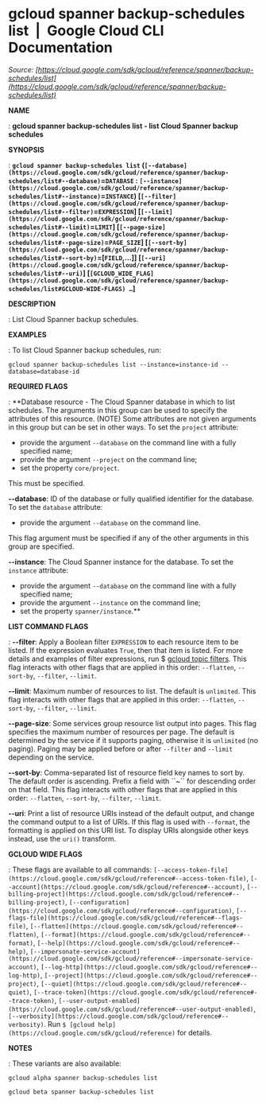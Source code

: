 # gcloud spanner backup-schedules list  |  Google Cloud CLI Documentation

*Source: [https://cloud.google.com/sdk/gcloud/reference/spanner/backup-schedules/list](https://cloud.google.com/sdk/gcloud/reference/spanner/backup-schedules/list)*

**NAME**

: **gcloud spanner backup-schedules list - list Cloud Spanner backup schedules**

**SYNOPSIS**

: **`gcloud spanner backup-schedules list` (`[--database](https://cloud.google.com/sdk/gcloud/reference/spanner/backup-schedules/list#--database)`=`DATABASE` : `[--instance](https://cloud.google.com/sdk/gcloud/reference/spanner/backup-schedules/list#--instance)`=`INSTANCE`) [`[--filter](https://cloud.google.com/sdk/gcloud/reference/spanner/backup-schedules/list#--filter)`=`EXPRESSION`] [`[--limit](https://cloud.google.com/sdk/gcloud/reference/spanner/backup-schedules/list#--limit)`=`LIMIT`] [`[--page-size](https://cloud.google.com/sdk/gcloud/reference/spanner/backup-schedules/list#--page-size)`=`PAGE_SIZE`] [`[--sort-by](https://cloud.google.com/sdk/gcloud/reference/spanner/backup-schedules/list#--sort-by)`=[`FIELD`,…]] [`[--uri](https://cloud.google.com/sdk/gcloud/reference/spanner/backup-schedules/list#--uri)`] [`[GCLOUD_WIDE_FLAG](https://cloud.google.com/sdk/gcloud/reference/spanner/backup-schedules/list#GCLOUD-WIDE-FLAGS) …`]**

**DESCRIPTION**

: List Cloud Spanner backup schedules.

**EXAMPLES**

: To list Cloud Spanner backup schedules, run:

```
gcloud spanner backup-schedules list --instance=instance-id --database=database-id
```

**REQUIRED FLAGS**

: **Database resource - The Cloud Spanner database in which to list schedules. The
arguments in this group can be used to specify the attributes of this resource.
(NOTE) Some attributes are not given arguments in this group but can be set in
other ways.
To set the `project` attribute:

- provide the argument `--database` on the command line with a fully
specified name;
- provide the argument `--project` on the command line;
- set the property `core/project`.

This must be specified.

**--database**:
ID of the database or fully qualified identifier for the database.
To set the `database` attribute:

- provide the argument `--database` on the command line.

This flag argument must be specified if any of the other arguments in this group
are specified.

**--instance**:
The Cloud Spanner instance for the database.
To set the `instance` attribute:

- provide the argument `--database` on the command line with a fully
specified name;
- provide the argument `--instance` on the command line;
- set the property `spanner/instance`.**

**LIST COMMAND FLAGS**

: **--filter**:
Apply a Boolean filter `EXPRESSION` to each resource item
to be listed. If the expression evaluates `True`, then that item is
listed. For more details and examples of filter expressions, run $ [gcloud topic filters](https://cloud.google.com/sdk/gcloud/reference/topic/filters). This flag
interacts with other flags that are applied in this order:
`--flatten`, `--sort-by`, `--filter`,
`--limit`.

**--limit**:
Maximum number of resources to list. The default is `unlimited`. This
flag interacts with other flags that are applied in this order:
`--flatten`, `--sort-by`, `--filter`,
`--limit`.

**--page-size**:
Some services group resource list output into pages. This flag specifies the
maximum number of resources per page. The default is determined by the service
if it supports paging, otherwise it is `unlimited` (no paging).
Paging may be applied before or after `--filter` and
`--limit` depending on the service.

**--sort-by**:
Comma-separated list of resource field key names to sort by. The default order
is ascending. Prefix a field with ``~´´ for descending order on that
field. This flag interacts with other flags that are applied in this order:
`--flatten`, `--sort-by`, `--filter`,
`--limit`.

**--uri**:
Print a list of resource URIs instead of the default output, and change the
command output to a list of URIs. If this flag is used with
`--format`, the formatting is applied on this URI list. To display
URIs alongside other keys instead, use the `uri()` transform.

**GCLOUD WIDE FLAGS**

: These flags are available to all commands: `[--access-token-file](https://cloud.google.com/sdk/gcloud/reference#--access-token-file)`,
`[--account](https://cloud.google.com/sdk/gcloud/reference#--account)`, `[--billing-project](https://cloud.google.com/sdk/gcloud/reference#--billing-project)`,
`[--configuration](https://cloud.google.com/sdk/gcloud/reference#--configuration)`,
`[--flags-file](https://cloud.google.com/sdk/gcloud/reference#--flags-file)`,
`[--flatten](https://cloud.google.com/sdk/gcloud/reference#--flatten)`, `[--format](https://cloud.google.com/sdk/gcloud/reference#--format)`, `[--help](https://cloud.google.com/sdk/gcloud/reference#--help)`, `[--impersonate-service-account](https://cloud.google.com/sdk/gcloud/reference#--impersonate-service-account)`,
`[--log-http](https://cloud.google.com/sdk/gcloud/reference#--log-http)`,
`[--project](https://cloud.google.com/sdk/gcloud/reference#--project)`, `[--quiet](https://cloud.google.com/sdk/gcloud/reference#--quiet)`, `[--trace-token](https://cloud.google.com/sdk/gcloud/reference#--trace-token)`, `[--user-output-enabled](https://cloud.google.com/sdk/gcloud/reference#--user-output-enabled)`,
`[--verbosity](https://cloud.google.com/sdk/gcloud/reference#--verbosity)`.
Run `$ [gcloud help](https://cloud.google.com/sdk/gcloud/reference)` for details.

**NOTES**

: These variants are also available:

```
gcloud alpha spanner backup-schedules list
```

```
gcloud beta spanner backup-schedules list
```